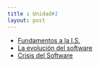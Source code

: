 ```yaml
---
title : Unidad#1  
layout: post
--- 
```

*  [Fundamentos a la I.S.](https://hernandez2299.github.io//hernandez2299.github.io/2019/12/20/01-post.html)
*  [La evolución del software](https://hernandez2299.github.io//hernandez2299.github.io/2019/12/20/02-post.html)
*  [Crisis del Software](https://hernandez2299.github.io//hernandez2299.github.io/2019/12/20/02-post.html)
